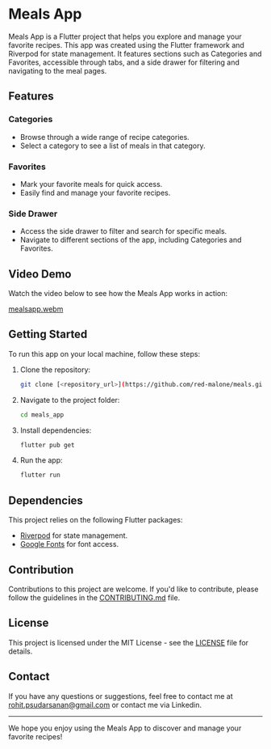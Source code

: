 # Meals App

Meals App is a Flutter project that helps you explore and manage your favorite recipes. This app was created using the Flutter framework and Riverpod for state management. It features sections such as Categories and Favorites, accessible through tabs, and a side drawer for filtering and navigating to the meal pages.

## Features

### Categories
- Browse through a wide range of recipe categories.
- Select a category to see a list of meals in that category.

### Favorites
- Mark your favorite meals for quick access.
- Easily find and manage your favorite recipes.

### Side Drawer
- Access the side drawer to filter and search for specific meals.
- Navigate to different sections of the app, including Categories and Favorites.

## Video Demo

Watch the video below to see how the Meals App works in action:

[mealsapp.webm](https://github.com/red-malone/meals/assets/96327578/f92fc693-5c25-4155-99b0-a232189563a6)

## Getting Started

To run this app on your local machine, follow these steps:

1. Clone the repository:

   ```bash
   git clone [<repository_url>](https://github.com/red-malone/meals.git)
   ```

2. Navigate to the project folder:

   ```bash
   cd meals_app
   ```

3. Install dependencies:

   ```bash
   flutter pub get
   ```

4. Run the app:

   ```bash
   flutter run
   ```

## Dependencies

This project relies on the following Flutter packages:

- [Riverpod](https://pub.dev/packages/riverpod) for state management.
- [Google Fonts](https://pub.dev/packages/google_fonts) for font access.

## Contribution

Contributions to this project are welcome. If you'd like to contribute, please follow the guidelines in the [CONTRIBUTING.md](CONTRIBUTING.md) file.

## License

This project is licensed under the MIT License - see the [LICENSE](LICENSE) file for details.

## Contact

If you have any questions or suggestions, feel free to contact me at rohit.psudarsanan@gmail.com or contact me via Linkedin.

---

We hope you enjoy using the Meals App to discover and manage your favorite recipes!
